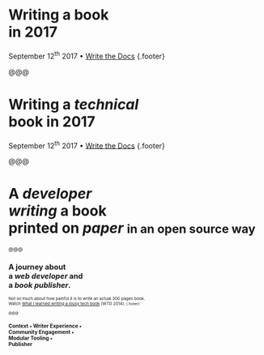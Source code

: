 # Writing a book <br> in 2017

September 12<sup>th</sup> 2017 • [Write the Docs][] {.footer}

[Write the Docs]: http://writethedocs.org/conf/eu/2017/

@@@

# Writing a _technical_<br>book in 2017

September 12<sup>th</sup> 2017 • [Write the Docs][] {.footer}

[Write the Docs]: http://writethedocs.org/conf/eu/2017/

@@@

# A _developer_ <br> _writing_ a book <br> printed on _paper_ <small>in an open source way<small>

@@@

## A journey about <br> a *web developer* and <br> a *book publisher*.

<small>Not so much about how painful it is to write an actual 300 pages book.
<br>Watch [What I learned writing a lousy tech book][] (WTD 2014).<small> {.footer}

[What I learned writing a lousy tech book]: https://www.youtube.com/watch?v=w1L2SgQuv6Q

@@@

<!-- .slide: data-state="contrasted" -->

## Context • Writer Experience • <br> Community Engagement • <br> Modular Tooling • <br> Publisher
